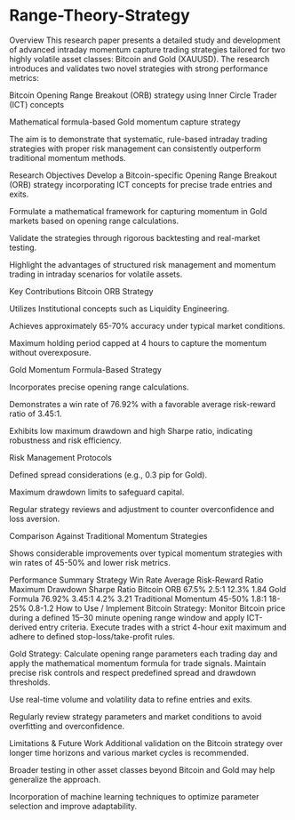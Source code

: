# Range-Theory-Strategy
Overview
This research paper presents a detailed study and development of advanced intraday momentum capture trading strategies tailored for two highly volatile asset classes: Bitcoin and Gold (XAUUSD). The research introduces and validates two novel strategies with strong performance metrics:

Bitcoin Opening Range Breakout (ORB) strategy using Inner Circle Trader (ICT) concepts

Mathematical formula-based Gold momentum capture strategy

The aim is to demonstrate that systematic, rule-based intraday trading strategies with proper risk management can consistently outperform traditional momentum methods.

Research Objectives
Develop a Bitcoin-specific Opening Range Breakout (ORB) strategy incorporating ICT concepts for precise trade entries and exits.

Formulate a mathematical framework for capturing momentum in Gold markets based on opening range calculations.

Validate the strategies through rigorous backtesting and real-market testing.

Highlight the advantages of structured risk management and momentum trading in intraday scenarios for volatile assets.

Key Contributions
Bitcoin ORB Strategy

Utilizes Institutional concepts such as Liquidity Engineering.

Achieves approximately 65-70% accuracy under typical market conditions.

Maximum holding period capped at 4 hours to capture the momentum without overexposure.

Gold Momentum Formula-Based Strategy

Incorporates precise opening range calculations.

Demonstrates a win rate of 76.92% with a favorable average risk-reward ratio of 3.45:1.

Exhibits low maximum drawdown and high Sharpe ratio, indicating robustness and risk efficiency.

Risk Management Protocols

Defined spread considerations (e.g., 0.3 pip for Gold).

Maximum drawdown limits to safeguard capital.

Regular strategy reviews and adjustment to counter overconfidence and loss aversion.

Comparison Against Traditional Momentum Strategies

Shows considerable improvements over typical momentum strategies with win rates of 45-50% and lower risk metrics.

Performance Summary
Strategy	Win Rate	Average Risk-Reward Ratio	Maximum Drawdown	Sharpe Ratio
Bitcoin ORB	67.5%	2.5:1	12.3%	1.84
Gold Formula	76.92%	3.45:1	4.2%	3.21
Traditional Momentum	45-50%	1.8:1	18-25%	0.8-1.2
How to Use / Implement
Bitcoin Strategy: Monitor Bitcoin price during a defined 15–30 minute opening range window and apply ICT-derived entry criteria. Execute trades with a strict 4-hour exit maximum and adhere to defined stop-loss/take-profit rules.

Gold Strategy: Calculate opening range parameters each trading day and apply the mathematical momentum formula for trade signals. Maintain precise risk controls and respect predefined spread and drawdown thresholds.

Use real-time volume and volatility data to refine entries and exits.

Regularly review strategy parameters and market conditions to avoid overfitting and overconfidence.

Limitations & Future Work
Additional validation on the Bitcoin strategy over longer time horizons and various market cycles is recommended.

Broader testing in other asset classes beyond Bitcoin and Gold may help generalize the approach.

Incorporation of machine learning techniques to optimize parameter selection and improve adaptability.
